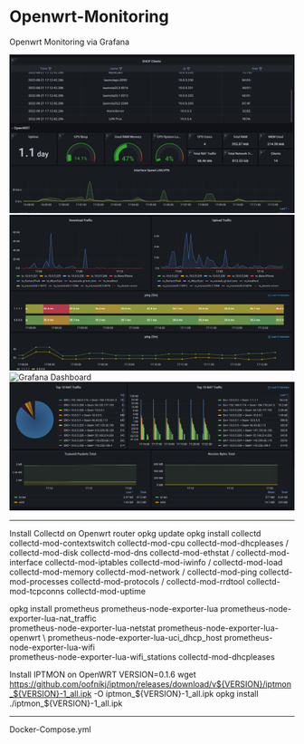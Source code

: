 # Openwrt-Monitoring
Openwrt Monitoring via Grafana

![Grafana Dashboard](https://github.com/benisai/Openwrt-Monitoring/blob/main/screenshots/Dashboard1.PNG)
![Grafana Dashboard](https://github.com/benisai/Openwrt-Monitoring/blob/main/screenshots/Dashboard2.PNG)
![Grafana Dashboard](https://github.com/benisai/Openwrt-Monitoring/blob/main/screenshots/Dashboard3PNG)
![Grafana Dashboard](https://github.com/benisai/Openwrt-Monitoring/blob/main/screenshots/Dashboard4.PNG)

---------------------------------------------------------------

Install Collectd on Openwrt router
opkg update
opkg install collectd collectd-mod-contextswitch collectd-mod-cpu  collectd-mod-dhcpleases /
collectd-mod-disk collectd-mod-dns collectd-mod-ethstat /
collectd-mod-interface collectd-mod-iptables collectd-mod-iwinfo /
collectd-mod-load collectd-mod-memory collectd-mod-network /
collectd-mod-ping collectd-mod-processes collectd-mod-protocols /
collectd-mod-rrdtool collectd-mod-tcpconns collectd-mod-uptime

opkg install prometheus prometheus-node-exporter-lua prometheus-node-exporter-lua-nat_traffic \
prometheus-node-exporter-lua-netstat prometheus-node-exporter-lua-openwrt \ 
prometheus-node-exporter-lua-uci_dhcp_host prometheus-node-exporter-lua-wifi \
prometheus-node-exporter-lua-wifi_stations collectd-mod-dhcpleases

Install IPTMON on OpenWRT
VERSION=0.1.6
wget https://github.com/oofnikj/iptmon/releases/download/v${VERSION}/iptmon_${VERSION}-1_all.ipk -O iptmon_${VERSION}-1_all.ipk
opkg install ./iptmon_${VERSION}-1_all.ipk

---------------------------------------------------------------

Docker-Compose.yml

